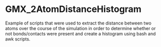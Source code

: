# GMX_2AtomDistanceHistogram
Example of scripts that were used to extract the distance between two atoms over the course of the simulation in order to determine whether or not bonds/contacts were present and create a histogram using bash and awk scripts.
